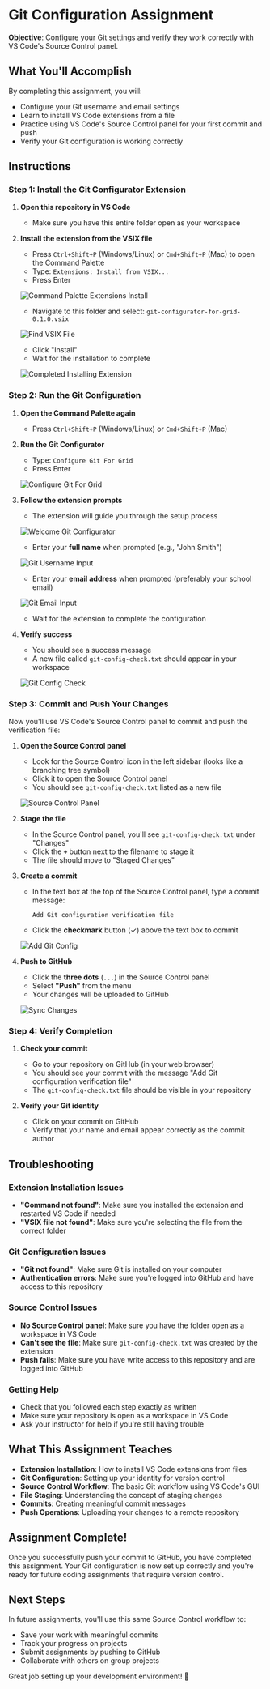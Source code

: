 # Git Configuration Assignment

**Objective**: Configure your Git settings and verify they work correctly with VS Code's Source Control panel.

## What You'll Accomplish

By completing this assignment, you will:
- Configure your Git username and email settings
- Learn to install VS Code extensions from a file
- Practice using VS Code's Source Control panel for your first commit and push
- Verify your Git configuration is working correctly

## Instructions

### Step 1: Install the Git Configurator Extension

1. **Open this repository in VS Code**
   - Make sure you have this entire folder open as your workspace

2. **Install the extension from the VSIX file**
   - Press `Ctrl+Shift+P` (Windows/Linux) or `Cmd+Shift+P` (Mac) to open the Command Palette
   - Type: `Extensions: Install from VSIX...`
   - Press Enter
   
   ![Command Palette Extensions Install](images/command-palette-extensions-install-from-vsix.png)
   
   - Navigate to this folder and select: `git-configurator-for-grid-0.1.0.vsix`
   
   ![Find VSIX File](images/find-vsix-file.png)
   
   - Click "Install"
   - Wait for the installation to complete
   
   ![Completed Installing Extension](images/completed-installing-extension.png)

### Step 2: Run the Git Configuration

1. **Open the Command Palette again**
   - Press `Ctrl+Shift+P` (Windows/Linux) or `Cmd+Shift+P` (Mac)

2. **Run the Git Configurator**
   - Type: `Configure Git For Grid`
   - Press Enter
   
   ![Configure Git For Grid](images/configure-git-for-grid.png)

3. **Follow the extension prompts**
   - The extension will guide you through the setup process
   
   ![Welcome Git Configurator](images/welcome-git-configurator.png)
   
   - Enter your **full name** when prompted (e.g., "John Smith")
   
   ![Git Username Input](images/git-username-input.png)
   
   - Enter your **email address** when prompted (preferably your school email)
   
   ![Git Email Input](images/git-email-input.png)
   
   - Wait for the extension to complete the configuration

4. **Verify success**
   - You should see a success message
   - A new file called `git-config-check.txt` should appear in your workspace
   
   ![Git Config Check](images/git-config-check.png)

### Step 3: Commit and Push Your Changes

Now you'll use VS Code's Source Control panel to commit and push the verification file:

1. **Open the Source Control panel**
   - Look for the Source Control icon in the left sidebar (looks like a branching tree symbol)
   - Click it to open the Source Control panel
   - You should see `git-config-check.txt` listed as a new file
   
   ![Source Control Panel](images/source-control-panel.png)

2. **Stage the file**
   - In the Source Control panel, you'll see `git-config-check.txt` under "Changes"
   - Click the **`+`** button next to the filename to stage it
   - The file should move to "Staged Changes"

3. **Create a commit**
   - In the text box at the top of the Source Control panel, type a commit message:
     ```
     Add Git configuration verification file
     ```
   - Click the **checkmark** button (✓) above the text box to commit
   
   ![Add Git Config](images/add-git-config.png)

4. **Push to GitHub**
   - Click the **three dots** (`...`) in the Source Control panel
   - Select **"Push"** from the menu
   - Your changes will be uploaded to GitHub
   
   ![Sync Changes](images/sync-changes.png)

### Step 4: Verify Completion

1. **Check your commit**
   - Go to your repository on GitHub (in your web browser)
   - You should see your commit with the message "Add Git configuration verification file"
   - The `git-config-check.txt` file should be visible in your repository

2. **Verify your Git identity**
   - Click on your commit on GitHub
   - Verify that your name and email appear correctly as the commit author

## Troubleshooting

### Extension Installation Issues
- **"Command not found"**: Make sure you installed the extension and restarted VS Code if needed
- **"VSIX file not found"**: Make sure you're selecting the file from the correct folder

### Git Configuration Issues
- **"Git not found"**: Make sure Git is installed on your computer
- **Authentication errors**: Make sure you're logged into GitHub and have access to this repository

### Source Control Issues
- **No Source Control panel**: Make sure you have the folder open as a workspace in VS Code
- **Can't see the file**: Make sure `git-config-check.txt` was created by the extension
- **Push fails**: Make sure you have write access to this repository and are logged into GitHub

### Getting Help
- Check that you followed each step exactly as written
- Make sure your repository is open as a workspace in VS Code
- Ask your instructor for help if you're still having trouble

## What This Assignment Teaches

- **Extension Installation**: How to install VS Code extensions from files
- **Git Configuration**: Setting up your identity for version control
- **Source Control Workflow**: The basic Git workflow using VS Code's GUI
- **File Staging**: Understanding the concept of staging changes
- **Commits**: Creating meaningful commit messages
- **Push Operations**: Uploading your changes to a remote repository

## Assignment Complete!

Once you successfully push your commit to GitHub, you have completed this assignment. Your Git configuration is now set up correctly and you're ready for future coding assignments that require version control.

## Next Steps

In future assignments, you'll use this same Source Control workflow to:
- Save your work with meaningful commits
- Track your progress on projects
- Submit assignments by pushing to GitHub
- Collaborate with others on group projects

Great job setting up your development environment! 🎉